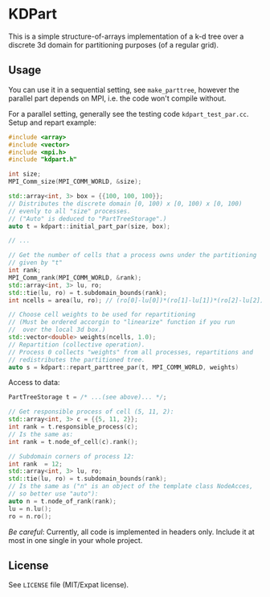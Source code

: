 
# KDPart

This is a simple structure-of-arrays implementation of a k-d tree over a
discrete 3d domain for partitioning purposes (of a regular grid).


## Usage

You can use it in a sequential setting, see `make_parttree`, however
the parallel part depends on MPI, i.e. the code won't compile without.

For a parallel setting, generally see the testing code `kdpart_test_par.cc`.
Setup and repart example:

```c++
#include <array>
#include <vector>
#include <mpi.h>
#include "kdpart.h"

int size;
MPI_Comm_size(MPI_COMM_WORLD, &size);

std::array<int, 3> box = {{100, 100, 100}};
// Distributes the discrete domain [0, 100) x [0, 100) x [0, 100)
// evenly to all "size" processes.
// ("Auto" is deduced to "PartTreeStorage".)
auto t = kdpart::initial_part_par(size, box);

// ...

// Get the number of cells that a process owns under the partitioning
// given by "t"
int rank;
MPI_Comm_rank(MPI_COMM_WORLD, &rank);
std::array<int, 3> lu, ro;
std::tie(lu, ro) = t.subdomain_bounds(rank);
int ncells = area(lu, ro); // (ro[0]-lu[0])*(ro[1]-lu[1])*(ro[2]-lu[2])

// Choose cell weights to be used for repartitioning
// (Must be ordered accorgin to "linearize" function if you run
//  over the local 3d box.)
std::vector<double> weights(ncells, 1.0);
// Repartition (collective operation).
// Process 0 collects "weights" from all processes, repartitions and
// redistributes the partitioned tree.
auto s = kdpart::repart_parttree_par(t, MPI_COMM_WORLD, weights)
```

Access to data:

```c++
PartTreeStorage t = /* ...(see above)... */;

// Get responsible process of cell (5, 11, 2):
std::array<int, 3> c = {{5, 11, 2}};
int rank = t.responsible_process(c);
// Is the same as:
int rank = t.node_of_cell(c).rank();

// Subdomain corners of process 12:
int rank  = 12;
std::array<int, 3> lu, ro;
std::tie(lu, ro) = t.subdomain_bounds(rank);
// Is the same as ("n" is an object of the template class NodeAcces,
// so better use "auto"):
auto n = t.node_of_rank(rank);
lu = n.lu();
ro = n.ro();
```

*Be careful*: Currently, all code is implemented in headers only.
Include it at most in one single in your whole project.

## License

See `LICENSE` file (MIT/Expat license).

